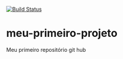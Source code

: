 [![Build Status](https://travis-ci.org/MonielleB/meu-primeiro-projeto.svg?branch=master)](https://travis-ci.org/MonielleB/meu-primeiro-projeto)
# meu-primeiro-projeto
Meu primeiro repositório git hub
